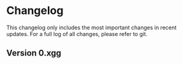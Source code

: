 # Changelog

This changelog only includes the most important changes in recent updates. For a full log of all changes, please refer to git.

## Version 0.xgg